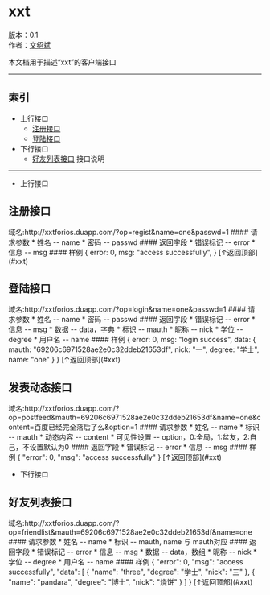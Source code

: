xxt
==============

版本：0.1  
作者：[文绍斌](mailto:ultraman_wen@sina.com)

本文档用于描述“xxt”的客户端接口
******************************
索引
----
* 上行接口
	*	[注册接口](#注册接口)
  * [登陆接口](#登陆接口)
* 下行接口
  * [好友列表接口](#好友列表接口)
接口说明
--------
* 上行接口

<h2>注册接口</h2>
域名:http://xxtforios.duapp.com/?op=regist&name=one&passwd=1
#### 请求参数
	* 姓名 -- name
	* 密码 -- passwd
#### 返回字段
	* 错误标记 -- error
	* 信息 -- msg
#### 样例
    {
      error: 0,
      msg: "access successfully",
    }
[↑返回顶部](#xxt)

<h2>登陆接口</h2>
域名:http://xxtforios.duapp.com/?op=login&name=one&passwd=1
#### 请求参数
	* 姓名 -- name
	* 密码 -- passwd
#### 返回字段
	* 错误标记 -- error
	* 信息 -- msg
        * 数据 -- data，字典
          * 标识 -- mauth
          * 昵称 -- nick
          * 学位 -- degree
          * 用户名 -- name
#### 样例
    { 
      error: 0,
      msg: "login success",
      data: {
        mauth: "69206c6971528ae2e0c32ddeb21653df",
        nick: "一",
        degree: "学士",
        name: "one"
      }
    }
[↑返回顶部](#xxt)

<h2>发表动态接口</h2>
域名:http://xxtforios.duapp.com/?op=postfeed&mauth=69206c6971528ae2e0c32ddeb21653df&name=one&content=百度已经完全落后了么&option=1
#### 请求参数
  * 姓名 -- name
  * 标识 -- mauth
  * 动态内容 -- content
  * 可见性设置 -- option，0:全局，1:盆友，2:自己，不设置默认为0
#### 返回字段
  * 错误标记 -- error
  * 信息 -- msg
#### 样例
    {
        "error": 0,
        "msg": "access successfully"
    }
[↑返回顶部](#xxt)

* 下行接口

<h2>好友列表接口</h2>
域名:http://xxtforios.duapp.com/?op=friendlist&mauth=69206c6971528ae2e0c32ddeb21653df&name=one
#### 请求参数
  * 姓名 -- name
  * 标识 -- mauth, name 与 mauth对应
#### 返回字段
  * 错误标记 -- error
  * 信息 -- msg
  * 数据 -- data，数组
        * 昵称 -- nick
        * 学位 -- degree
        * 用户名 -- name
#### 样例
    {
        "error": 0,
        "msg": "access successfully",
        "data": [
            {
                "name": "three",
                "degree": "学士",
                "nick": "三"
            },
            {
                "name": "pandara",
                "degree": "博士",
                "nick": "烧饼"
            }
        ]
    }
[↑返回顶部](#xxt)






